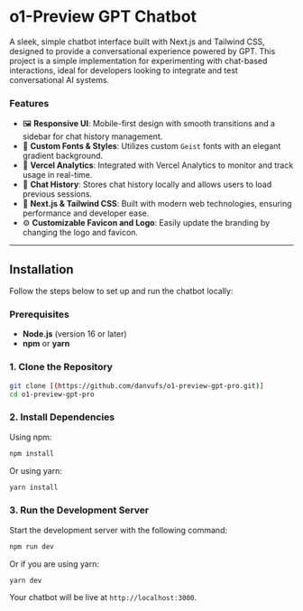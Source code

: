 # o1-Preview GPT Chatbot

A sleek, simple chatbot interface built with Next.js and Tailwind CSS, designed to provide a conversational experience powered by GPT. This project is a simple implementation for experimenting with chat-based interactions, ideal for developers looking to integrate and test conversational AI systems.

### **Features**
- 🖼️ **Responsive UI**: Mobile-first design with smooth transitions and a sidebar for chat history management.
- 🎨 **Custom Fonts & Styles**: Utilizes custom `Geist` fonts with an elegant gradient background.
- 🎯 **Vercel Analytics**: Integrated with Vercel Analytics to monitor and track usage in real-time.
- 💬 **Chat History**: Stores chat history locally and allows users to load previous sessions.
- 🚀 **Next.js & Tailwind CSS**: Built with modern web technologies, ensuring performance and developer ease.
- ⚙️ **Customizable Favicon and Logo**: Easily update the branding by changing the logo and favicon.

---

## **Installation**

Follow the steps below to set up and run the chatbot locally:

### **Prerequisites**
- **Node.js** (version 16 or later)
- **npm** or **yarn**

### **1. Clone the Repository**

```bash
git clone [(https://github.com/danvufs/o1-preview-gpt-pro.git)]
cd o1-preview-gpt-pro
```

### **2. Install Dependencies**

Using npm:
```bash
npm install
```

Or using yarn:
```bash
yarn install
```

### **3. Run the Development Server**

Start the development server with the following command:

```bash
npm run dev
```

Or if you are using yarn:
```bash
yarn dev
```

Your chatbot will be live at `http://localhost:3000`.


